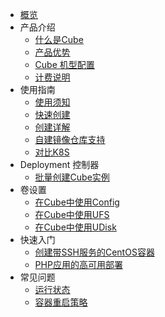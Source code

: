 
* [概览](/cube/README.md)
* 产品介绍
  * [什么是Cube](/cube/introduction/whatiscube.md)
  * [产品优势](/cube/introduction/advantages.md)
  * [Cube 机型配置](/cube/introduction/kuaijie.md)
  * [计费说明](/cube/introduction/charge.md)
* 使用指南
  * [使用须知](/cube/userguide/before_start.md)
  <!--* [CPU平台](/cube/userguide/machine_type.md)-->
  * [快速创建](/cube/userguide/quick_start.md)
  * [创建详解](/cube/userguide/describe_create.md)
  * [自建镜像仓库支持](/cube/userguide/self_repository.md)
  * [对比K8S](/cube/userguide/from_k8s.md)
* Deployment 控制器
  * [批量创建Cube实例](/cube/deployment/deployment_create.md)
* 卷设置
  * [在Cube中使用Config](/cube/volume/config.md)
  * [在Cube中使用UFS](/cube/volume/ufs.md)
  * [在Cube中使用UDisk](/cube/volume/udisk.md)
* 快速入门
  * [创建带SSH服务的CentOS容器](/cube/quickstar/centos_ssh.md)
  * [PHP应用的高可用部署](/cube/quickstar/php.md)
* 常见问题
  * [运行状态](/cube/question/status.md)
  * [容器重启策略](/cube/question/restart_policy.md)
